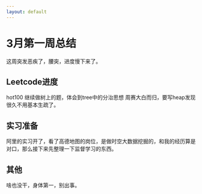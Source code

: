 ```yaml
---
layout: default
---
```


# 3月第一周总结
这周突发恶疾了，腰突，进度慢下来了。

## Leetcode进度
hot100 继续做树上的题，体会到tree中的分治思想
周赛大白而归，要写heap发现很久不用基本生疏了。

## 实习准备
阿里的实习开了，看了高德地图的岗位，是做时空大数据挖掘的，和我的经历算是对口，那么接下来先整理一下监督学习的东西。

## 其他
啥也没干，身体第一，别出事。
